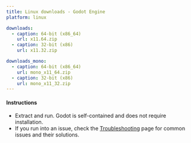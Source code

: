 ```yaml
---
title: Linux downloads - Godot Engine
platform: linux

downloads:
  - caption: 64-bit (x86_64)
    url: x11.64.zip
  - caption: 32-bit (x86)
    url: x11.32.zip

downloads_mono:
  - caption: 64-bit (x86_64)
    url: mono_x11_64.zip
  - caption: 32-bit (x86)
    url: mono_x11_32.zip
---
```


#### Instructions
- Extract and run. Godot is self-contained and does not require installation.
- If you run into an issue, check the [Troubleshooting](https://docs.godotengine.org/en/stable/about/troubleshooting.html) page for common issues and their solutions.